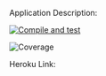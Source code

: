 Application Description: 

[![Compile and test](https://github.com/Saravanann07/VTTP_project_stocks/actions/workflows/main.yaml/badge.svg)](https://github.com/Saravanann07/VTTP_project_stocks/actions/workflows/main.yaml)

![Coverage](https://sara.sgp1.digitaloceanspaces.com/coverage/VTTP_project_stocks/jacoco.svg)

Heroku Link: 

